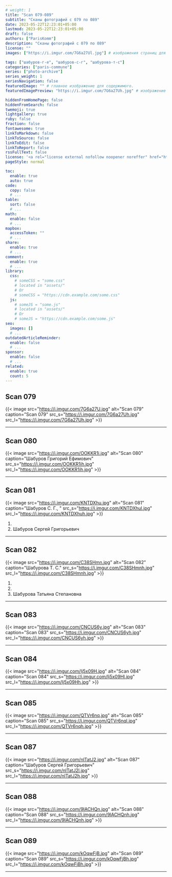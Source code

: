 ```yaml
---
# weight: 1
title: "Scan 079-089"
subtitle: "Сканы фотографий с 079 по 089"
date: 2023-05-22T12:23:01+05:00
lastmod: 2023-05-22T12:23:01+05:00
draft: false
authors: ["ParisKomm"]
description: "Сканы фотографий с 079 по 089"
license: ""
images: ["https://i.imgur.com/7G6a27Ul.jpg"] # изображения страниц для Open Graph и Twitter Cards.

tags: ["шабуров-г-е", "шабуров-с-г", "шабурова-т-с"]
categories: ["paris-commune"]
series: ["photo-archive"]
series_weight: 1
seriesNavigation: false
featuredImage: "" # главное изображение для содержимого.
featuredImagePreview: "https://i.imgur.com/7G6a27Uh.jpg" # изображение для главной страницы.

hiddenFromHomePage: false
hiddenFromSearch: false
twemoji: true
lightgallery: true
ruby: false
fraction: false
fontawesome: true
linkToMarkdown: false
linkToSource: false
linkToEdit: false
linkToReport: false
rssFullText: false
license: '<a rel="license external nofollow noopener noreffer" href="https://creativecommons.org/licenses/by-nc-nd/4.0/" target="_blank">CC BY-NC-ND 4.0</a>'
pageStyle: normal

toc:
  enable: true
  auto: true
code:
  copy: false
  # ...
table:
  sort: false
  # ...
math:
  enable: false
  # ...
mapbox:
  accessToken: ""
  # ...
share:
  enable: true
  # ...
comment:
  enable: true
  # ...
library:
  css:
    # someCSS = "some.css"
    # located in "assets/"
    # Or
    # someCSS = "https://cdn.example.com/some.css"
  js:
    # someJS = "some.js"
    # located in "assets/"
    # Or
    # someJS = "https://cdn.example.com/some.js"
seo:
  images: []
  # ...
outdatedArticleReminder:
  enable: false
  # ...
sponsor:
  enable: false
  # ...
related:
  enable: true
  count: 5
---
```


<!--more-->

## Scan 079

{{< image src="https://i.imgur.com/7G6a27U.jpg" alt="Scan 079" caption="Scan 079" src_s="https://i.imgur.com/7G6a27Uh.jpg" src_l="https://i.imgur.com/7G6a27Uh.jpg" >}}

***

## Scan 080

{{< image src="https://i.imgur.com/OOKKR1i.jpg" alt="Scan 080" caption="Шабуров Григорий Ефимович" src_s="https://i.imgur.com/OOKKR1ih.jpg" src_l="https://i.imgur.com/OOKKR1ih.jpg" >}}

***

## Scan 081

{{< image src="https://i.imgur.com/KNTDXhu.jpg" alt="Scan 081" caption="Шабуров С. Г., " src_s="https://i.imgur.com/KNTDXhul.jpg" src_l="https://i.imgur.com/KNTDXhuh.jpg" >}}

1. 
2. Шабуров Сергей Григорьевич

***

## Scan 082

{{< image src="https://i.imgur.com/C38SHmn.jpg" alt="Scan 082" caption="Шабурова Т. С." src_s="https://i.imgur.com/C38SHmnh.jpg" src_l="https://i.imgur.com/C38SHmnh.jpg" >}}

1. 
2. 
3. Шабурова Татьяна Степановна

***

## Scan 083

{{< image src="https://i.imgur.com/CNCUS6y.jpg" alt="Scan 083" caption="Scan 083" src_s="https://i.imgur.com/CNCUS6yh.jpg" src_l="https://i.imgur.com/CNCUS6yh.jpg" >}}

***

## Scan 084

{{< image src="https://i.imgur.com/Ij5x09H.jpg" alt="Scan 084" caption="Scan 084" src_s="https://i.imgur.com/Ij5x09Hl.jpg" src_l="https://i.imgur.com/Ij5x09Hh.jpg" >}}

***

## Scan 085

{{< image src="https://i.imgur.com/QTVr6nq.jpg" alt="Scan 085" caption="Scan 085" src_s="https://i.imgur.com/QTVr6nql.jpg" src_l="https://i.imgur.com/QTVr6nqh.jpg" >}}

***

## Scan 087

{{< image src="https://i.imgur.com/nlTatJ2.jpg" alt="Scan 087" caption="Шабуров Сергей Григорьевич" src_s="https://i.imgur.com/nlTatJ2l.jpg" src_l="https://i.imgur.com/nlTatJ2h.jpg" >}}

***

## Scan 088

{{< image src="https://i.imgur.com/9lACHQn.jpg" alt="Scan 088" caption="Scan 088" src_s="https://i.imgur.com/9lACHQnh.jpg" src_l="https://i.imgur.com/9lACHQnh.jpg" >}}

***

## Scan 089

{{< image src="https://i.imgur.com/kOqwFjB.jpg" alt="Scan 089" caption="Scan 089" src_s="https://i.imgur.com/kOqwFjBh.jpg" src_l="https://i.imgur.com/kOqwFjBh.jpg" >}}

***
